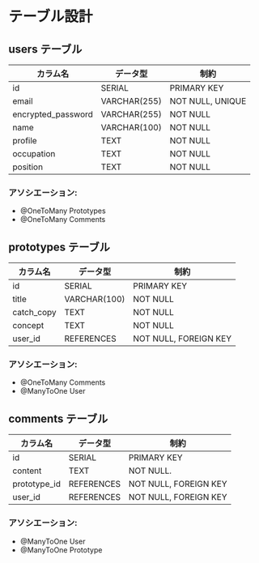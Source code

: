 # テーブル設計

## users テーブル

| カラム名            | データ型       | 制約             |
| ------------------ | ------------ | ---------------- |
| id                 | SERIAL       | PRIMARY KEY      |
| email              | VARCHAR(255) | NOT NULL, UNIQUE |
| encrypted_password | VARCHAR(255) | NOT NULL         |
| name               | VARCHAR(100) | NOT NULL         |
| profile            | TEXT         | NOT NULL         |
| occupation         | TEXT         | NOT NULL         |
| position           | TEXT         | NOT NULL         |

### アソシエーション:

- @OneToMany Prototypes
- @OneToMany Comments

## prototypes テーブル

| カラム名    | データ型       | 制約                  |
| ---------- | ------------ | --------------------- |
| id         | SERIAL       | PRIMARY KEY           |
| title      | VARCHAR(100) | NOT NULL              |
| catch_copy | TEXT         | NOT NULL              |
| concept    | TEXT         | NOT NULL              |
| user_id    | REFERENCES   | NOT NULL, FOREIGN KEY |

### アソシエーション:

- @OneToMany Comments
- @ManyToOne User

## comments テーブル

| カラム名   | データ型     | 制約                  |
| --------- | ---------- | --------------------- |
| id        | SERIAL     | PRIMARY KEY           |
| content   | TEXT       | NOT NULL.             |
| prototype_id | REFERENCES | NOT NULL, FOREIGN KEY |
| user_id   | REFERENCES | NOT NULL, FOREIGN KEY |

### アソシエーション:

- @ManyToOne User
- @ManyToOne Prototype